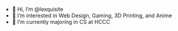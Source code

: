 - 👋 Hi, I’m @lexquisite
- 👀 I’m interested in Web Design, Gaming, 3D Printing, and Anime
- 🌱 I’m currently majoring in CS at HCCC

<!---
lexquisite/lexquisite is a ✨ special ✨ repository because its `README.md` (this file) appears on your GitHub profile.
You can click the Preview link to take a look at your changes.
--->
